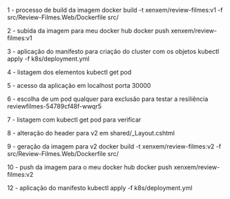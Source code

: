 1 - processo de build da imagem
docker build -t xenxem/review-filmes:v1 -f src/Review-Filmes.Web/Dockerfile src/

2 - subida da imagem para meu docker hub
docker push xenxem/review-filmes:v1

3 - aplicação do manifesto para criação do cluster com os objetos
kubectl apply -f k8s/deployment.yml

4 - listagem dos elementos
kubectl get pod

5 - acesso da aplicação em localhost porta 30000

6 - escolha de um pod qualquer para exclusão para testar a resiliência
reviewfilmes-54789cf48f-wwqr5

7 - listagem com kubectl get pod para verificar

8 - alteração do header para v2 em shared/\_Layout.cshtml

9 - geração da imagem para v2
docker build -t xenxem/review-filmes:v2 -f src/Review-Filmes.Web/Dockerfile src/

10 - push da imagem para o meu docker hub
docker push xenxem/review-filmes:v2

12 - aplicação do manifesto
kubectl apply -f k8s/deployment.yml
